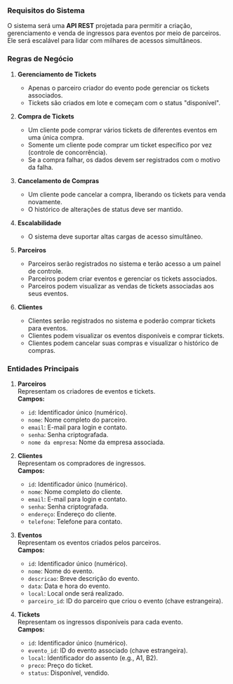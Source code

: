 ### **Requisitos do Sistema**
O sistema será uma **API REST** projetada para permitir a criação, gerenciamento e venda de ingressos para eventos por meio de parceiros. Ele será escalável para lidar com milhares de acessos simultâneos. 

### **Regras de Negócio**
1. **Gerenciamento de Tickets**  
   - Apenas o parceiro criador do evento pode gerenciar os tickets associados.  
   - Tickets são criados em lote e começam com o status "disponível".  

2. **Compra de Tickets**  
   - Um cliente pode comprar vários tickets de diferentes eventos em uma única compra.  
   - Somente um cliente pode comprar um ticket específico por vez (controle de concorrência).  
   - Se a compra falhar, os dados devem ser registrados com o motivo da falha.  

3. **Cancelamento de Compras**  
   - Um cliente pode cancelar a compra, liberando os tickets para venda novamente.  
   - O histórico de alterações de status deve ser mantido.  

4. **Escalabilidade**  
   - O sistema deve suportar altas cargas de acesso simultâneo.  

5. **Parceiros**  
   - Parceiros serão registrados no sistema e terão acesso a um painel de controle.
   - Parceiros podem criar eventos e gerenciar os tickets associados.  
   - Parceiros podem visualizar as vendas de tickets associadas aos seus eventos.

6. **Clientes**
   - Clientes serão registrados no sistema e poderão comprar tickets para eventos.  
   - Clientes podem visualizar os eventos disponíveis e comprar tickets.  
   - Clientes podem cancelar suas compras e visualizar o histórico de compras.


### **Entidades Principais**
1. **Parceiros**  
   Representam os criadores de eventos e tickets.  
   **Campos:**  
   - `id`: Identificador único (numérico).  
   - `nome`: Nome completo do parceiro.  
   - `email`: E-mail para login e contato.  
   - `senha`: Senha criptografada.  
   - `nome da empresa`: Nome da empresa associada.  

2. **Clientes**  
   Representam os compradores de ingressos.  
   **Campos:**  
   - `id`: Identificador único (numérico).  
   - `nome`: Nome completo do cliente.  
   - `email`: E-mail para login e contato.  
   - `senha`: Senha criptografada.  
   - `endereço`: Endereço do cliente.  
   - `telefone`: Telefone para contato.  

3. **Eventos**  
   Representam os eventos criados pelos parceiros.  
   **Campos:**  
   - `id`: Identificador único (numérico).   
   - `nome`: Nome do evento.  
   - `descricao`: Breve descrição do evento.  
   - `data`: Data e hora do evento.  
   - `local`: Local onde será realizado.  
   - `parceiro_id`: ID do parceiro que criou o evento (chave estrangeira).  

4. **Tickets**  
   Representam os ingressos disponíveis para cada evento.  
   **Campos:**  
   - `id`: Identificador único (numérico).  
   - `evento_id`: ID do evento associado (chave estrangeira).  
   - `local`: Identificador do assento (e.g., A1, B2).  
   - `preco`: Preço do ticket.  
   - `status`: Disponível, vendido.